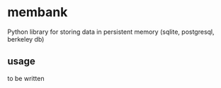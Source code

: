 # membank
Python library for storing data in persistent memory (sqlite, postgresql, berkeley db)
## usage
to be written
